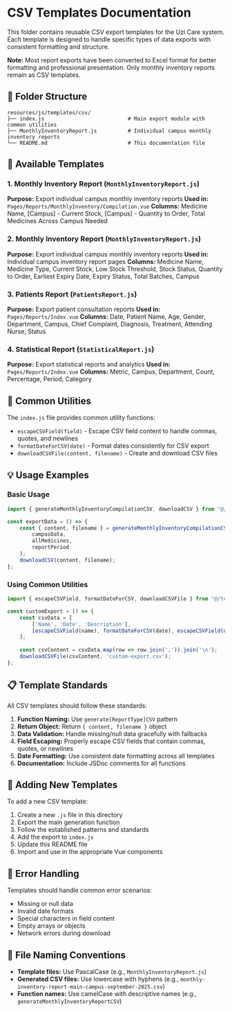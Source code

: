 # CSV Templates Documentation

This folder contains reusable CSV export templates for the Uzi Care system. Each template is designed to handle specific types of data exports with consistent formatting and structure.

**Note:** Most report exports have been converted to Excel format for better formatting and professional presentation. Only monthly inventory reports remain as CSV templates.

## 📁 Folder Structure

```
resources/js/templates/csv/
├── index.js                           # Main export module with common utilities
├── MonthlyInventoryReport.js          # Individual campus monthly inventory reports
└── README.md                          # This documentation file
```

## 🎯 Available Templates

### 1. Monthly Inventory Report (`MonthlyInventoryReport.js`)
**Purpose:** Export individual campus monthly inventory reports
**Used in:** `Pages/Reports/MonthlyInventory/Compilation.vue`
**Columns:** Medicine Name, [Campus] - Current Stock, [Campus] - Quantity to Order, Total Medicines Across Campus Needed

### 2. Monthly Inventory Report (`MonthlyInventoryReport.js`)
**Purpose:** Export individual campus monthly inventory reports
**Used in:** Individual campus inventory report pages
**Columns:** Medicine Name, Medicine Type, Current Stock, Low Stock Threshold, Stock Status, Quantity to Order, Earliest Expiry Date, Expiry Status, Total Batches, Campus

### 3. Patients Report (`PatientsReport.js`)
**Purpose:** Export patient consultation reports
**Used in:** `Pages/Reports/Index.vue`
**Columns:** Date, Patient Name, Age, Gender, Department, Campus, Chief Complaint, Diagnosis, Treatment, Attending Nurse, Status

### 4. Statistical Report (`StatisticalReport.js`)
**Purpose:** Export statistical reports and analytics
**Used in:** `Pages/Reports/Index.vue`
**Columns:** Metric, Campus, Department, Count, Percentage, Period, Category

## 🔧 Common Utilities

The `index.js` file provides common utility functions:

- `escapeCSVField(field)` - Escape CSV field content to handle commas, quotes, and newlines
- `formatDateForCSV(date)` - Format dates consistently for CSV export
- `downloadCSVFile(content, filename)` - Create and download CSV files

## 💡 Usage Examples

### Basic Usage
```javascript
import { generateMonthlyInventoryCompilationCSV, downloadCSV } from "@/templates/csv/MonthlyInventoryCompilation.js";

const exportData = () => {
    const { content, filename } = generateMonthlyInventoryCompilationCSV(
        campusData, 
        allMedicines, 
        reportPeriod
    );
    downloadCSV(content, filename);
};
```

### Using Common Utilities
```javascript
import { escapeCSVField, formatDateForCSV, downloadCSVFile } from "@/templates/csv/index.js";

const customExport = () => {
    const csvData = [
        ['Name', 'Date', 'Description'],
        [escapeCSVField(name), formatDateForCSV(date), escapeCSVField(description)]
    ];
    
    const csvContent = csvData.map(row => row.join(',')).join('\n');
    downloadCSVFile(csvContent, 'custom-export.csv');
};
```

## 📋 Template Standards

All CSV templates should follow these standards:

1. **Function Naming:** Use `generate[ReportType]CSV` pattern
2. **Return Object:** Return `{ content, filename }` object
3. **Data Validation:** Handle missing/null data gracefully with fallbacks
4. **Field Escaping:** Properly escape CSV fields that contain commas, quotes, or newlines
5. **Date Formatting:** Use consistent date formatting across all templates
6. **Documentation:** Include JSDoc comments for all functions

## 🔄 Adding New Templates

To add a new CSV template:

1. Create a new `.js` file in this directory
2. Export the main generation function
3. Follow the established patterns and standards
4. Add the export to `index.js`
5. Update this README file
6. Import and use in the appropriate Vue components

## 🐛 Error Handling

Templates should handle common error scenarios:
- Missing or null data
- Invalid date formats
- Special characters in field content
- Empty arrays or objects
- Network errors during download

## 🎨 File Naming Conventions

- **Template files:** Use PascalCase (e.g., `MonthlyInventoryReport.js`)
- **Generated CSV files:** Use lowercase with hyphens (e.g., `monthly-inventory-report-main-campus-september-2025.csv`)
- **Function names:** Use camelCase with descriptive names (e.g., `generateMonthlyInventoryReportCSV`)